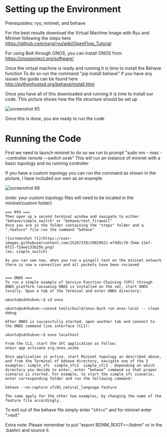 # Setting up the Environment
Prerequisites: ryu, mininet, and behave

For the best results download the Virtual Machine Image with Ryu and Mininet following the steps here https://github.com/osrg/ryu/wiki/OpenFlow_Tutorial 

For using BeA through ONOS, you can install ONOS from https://onosproject.org/software/

Once the virtual machine is ready and running it is time to install the Behave function
To do so run the command "pip install behave"
If you have any issues the guide can be found here http://pythonhosted.org/behave/install.html

Once you have all of this downloaded and running it is time to install our code. 
This picture shows how the file structure should be set up

![screenshot 65](https://user-images.githubusercontent.com/25207378/29027615-0bb0d5f4-7b47-11e7-922d-037beca710b5.png)

Once this is done, you are ready to run the code

# Running the Code
First we need to launch mininet to do so we run to prompt "sudo mn --mac --controller remote --switch ovsk"
This will run an instance of mininet with a basic topology and no running controller

If you have a custom topology you can run the command as shown in the picture, I have included our own as an example

![screenshot 68](https://user-images.githubusercontent.com/25207378/29029230-96a5b300-7b4c-11e7-8c07-0bfec353f237.png)

(note: your custom topology files will need to be located in the mininet/custom folder)

	=== RYU ===
	Then open up a second terminal window and navigate to either "behave/simple_switch" or "behave/rest_firewall"
	Once you are in the folder containing the "steps" folder and a ".feature" file run the command "behave"

	![screenshot 71](https://user-images.githubusercontent.com/25207378/29029921-efdd5c78-7b4e-11e7-8f21-f2aee133b25b.png)
	(ex: simple_switch)

	As you can see now, when you run a pingall test on the mininet network there is now a connection and all packets have been recieved


	=== ONOS ===
	To run a simple example of Service Function Chaining (SFC) through ONOS platform (assuming ONOS is installed on the vm), start ONOS locally. Open a tab of the Terminal and enter ONOS directory:

	ubuntu@sdnhubvm:~$ cd onos  

	ubuntu@sdnhubvm:~/onos$ tools/build/onos-buck run onos-local -- clean debug 

	After ONOS is successfully started, open another tab and connect to the ONOS command line interface (CLI):

	ubuntu@sdnhubvm:~$ onos localhost

	From the CLI, start the SFC application as follow:
	onos> app activate org.onos.unibo

	Once application is active, start Mininet topology as described above, and from the Terminal of behave directory, navigate one of the 3 examples: simple_sfc  simple_sfc2  simple_sfc3 . Depending on which directory you decide to enter, enter “behave” command so that proper scenario is started. For example, to start the simple_sfc scenario, enter corresponding folder and run the following command:

	behave --no-capture sfc01_natural_language.feature

	The same apply for the other two examples, by changing the name of the feature file accordingly.

To exit out of the behave file simply enter "ctrl+c" and for mininet enter ">exit" 


Extra note:
Please remember to put "export BDNM_ROOT=~/bdnm" or in the .bashrc and source it.